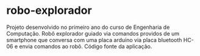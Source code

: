 # robo-explorador
Projeto desenvolvido no primeiro ano do curso de Engenharia de Computação.  Robô explorador guiado via comandos providos de um smartphone que conversa com uma placa arduino via placa bluetooth HC-06 e envia comandos ao robô. Código fonte da aplicação.
